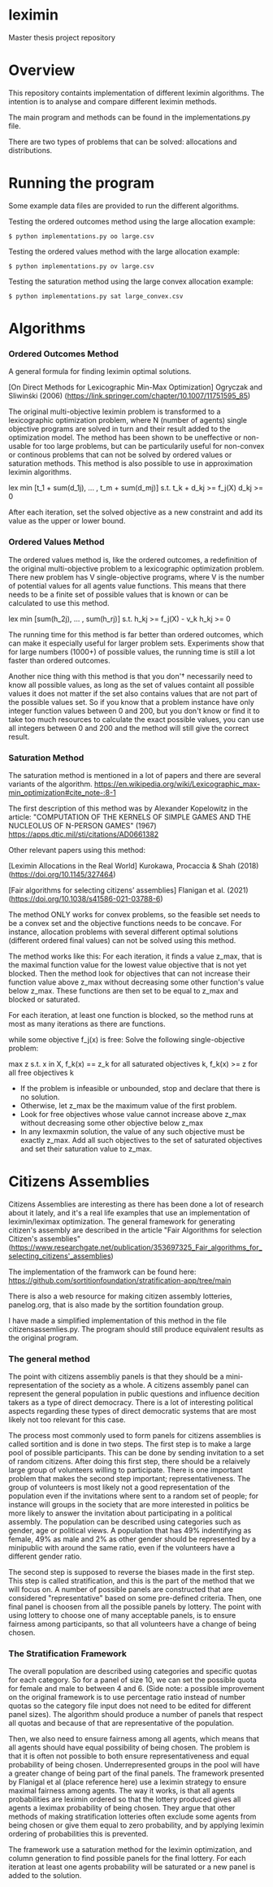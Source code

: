 # leximin
Master thesis project repository

Overview
========
This repository containts implementation of different leximin algorithms. The intention is to analyse and compare different leximin methods.

The main program and methods can be found in the implementations.py file.

There are two types of problems that can be solved: allocations and distributions. 

Running the program
===================
Some example data files are provided to run the different algorithms.

Testing the ordered outcomes method using the large allocation example:
```
$ python implementations.py oo large.csv

```

Testing the ordered values method with the large allocation example:
```
$ python implementations.py ov large.csv

```

Testing the saturation method using the large convex allocation example:
```
$ python implementations.py sat large_convex.csv

```


Algorithms
==========

### Ordered Outcomes Method
A general formula for finding leximin optimal solutions. 

[On Direct Methods for Lexicographic Min-Max Optimization]
Ogryczak and Sliwinśki (2006)
(https://link.springer.com/chapter/10.1007/11751595_85)

The original multi-objective leximin problem is transformed to a lexicographic optimization problem, where N (number of agents) single objective programs are solved in turn and their result added to the optimization model. The method has been shown to be uneffective or non-usable for too large problems, but can be particularily useful for non-convex or continous problems that can not be solved by ordered values or saturation methods. This method is also possible to use in approximation leximin algorithms. 

lex min [t_1 + sum(d_1j), ... , t_m + sum(d_mj)]
s.t.     t_k + d_kj >= f_j(X)
         d_kj >= 0

After each iteration, set the solved objective as a new constraint and add its value as the upper or lower bound.

### Ordered Values Method
The ordered values method is, like the ordered outcomes, a redefinition of the original multi-objective problem to a lexicographic optimization problem. There new problem has V single-objective programs, where V is the number of potential values for all agents value functions. This means that there needs to be a finite set of possible values that is known or can be calculated to use this method.
 
 lex min [sum(h_2j), ... , sum(h_rj)]
 s.t.     h_kj >= f_j(X) - v_k
          h_kj >= 0

The running time for this method is far better than ordered outcomes, which can make it especially useful for larger problem sets. Experiments show that for large numbers (1000+) of possible values, the running time is still a lot faster than ordered outcomes. 

Another nice thing with this method is that you don'† necessarily need to know all possible values, as long as the set of values containt all possible values it does not matter if the set also contains values that are not part of the possible values set. So if you know that a problem instance have only integer function values between 0 and 200, but you don't know or find it to take too much resources to calculate the exact possible values, you can use all integers between 0 and 200 and the method will still give the correct result. 

### Saturation Method
The saturation method is mentioned in a lot of papers and there are several variants of the algorithm.
https://en.wikipedia.org/wiki/Lexicographic_max-min_optimization#cite_note-:8-1 

The first description of this method was by Alexander Kopelowitz in the article:
"COMPUTATION OF THE KERNELS OF SIMPLE GAMES AND THE NUCLEOLUS OF N-PERSON GAMES" (1967)
https://apps.dtic.mil/sti/citations/AD0661382

Other relevant papers using this method: 

[Leximin Allocations in the Real World]
Kurokawa, Procaccia & Shah (2018) 
(https://doi.org/10.1145/327464)

[Fair algorithms for selecting citizens’ assemblies]
Flanigan et al. (2021)
(https://doi.org/10.1038/s41586-021-03788-6)

The method ONLY works for convex problems, so the feasible set needs to be a convex set and the objective functions needs to be concave. 
For instance, allocation problems with several different optimal solutions (different ordered final values) can not be solved using this method.

The method works like this:
For each iteration, it finds a value z_max, that is the maximal function value for the lowest value objective that is not yet blocked. Then the method look for objectives that can not increase their function value above z_max without decreasing some other function's value below z_max. These functions are then set to be equal to z_max and blocked or saturated.

For each iteration, at least one function is blocked, so the method runs at most as many iterations as there are functions. 


while some objective f_j(x) is free:
Solve the following single-objective problem:

max  z
s.t. x in X,
f_k(x) == z_k for all saturated objectives k,
f_k(x) >= z for all free objectives k

* If the problem is infeasible or unbounded, stop and declare that there is no solution.
* Otherwise, let z_max be the maximum value of the first problem.
* Look for free objectives whose value cannot increase above z_max without decreasing some other objective below z_max
* In any lexmaxmin solution, the value of any such objective must be exactly z_max. Add all such objectives to the set of saturated objectives and set their saturation value to z_max.

Citizens Assemblies
==========
Citizens Assemblies are interesting as there has been done a lot of research about it lately, and it's a real life examples that use an implementation of leximin/leximax optimization. The general framework for generating citizen's assembly are described in the article "Fair Algorithms for selection Citizen's assemblies" (https://www.researchgate.net/publication/353697325_Fair_algorithms_for_selecting_citizens'_assemblies) 

The implementation of the framwork can be found here:
https://github.com/sortitionfoundation/stratification-app/tree/main

There is also a web resource for making citizen assembly lotteries, panelog.org, that is also made by the sortition foundation group.

I have made a simplified implementation of this method in the file citizensassemlies.py. The program should still produce equivalent results as the original program.

### The general method
The point with citizens assembliy panels is that they should be a mini-representation of the society as a whole. A citizens assembly panel can represent the general population in public questions and influence decition takers as a type of direct democracy. There is a lot of interesting political aspects regarding these types of direct democratic systems that are most likely not too relevant for this case. 

The process most commonly used to form panels for citizens assemblies is called sortition and is done in two steps. The first step is to make a large pool of possible participants. This can be done by sending invitation to a set of random citizens. After doing this first step, there should be a relaively large group of volunteers willing to participate. There is one important problem that makes the second step important; representativeness. The group of volunteers is most likely not a good representation of the population even if the invitations where sent to a random set of people; for instance will groups in the society that are more interested in politics be more likely to answer the invitation about participating in a political assembly. The population can be described using categories such as gender, age or political views. A population that has 49% indentifying as female, 49% as male and 2% as other gender should be represented by a minipublic with around the same ratio, even if the volunteers have a different gender ratio. 

The second step is supposed to reverse the biases made in the first step. This step is called stratification, and this is the part of the method that we will focus on. A number of possible panels are constructed that are considered "representative" based on some pre-defined criteria. Then, one final panel is choosen from all the possible panels by lottery. The point with using lottery to choose one of many acceptable panels, is to ensure fairness among participants, so that all volunteers have a change of being chosen.

### The Stratification Framework
The overall population are described using categories and specific quotas for each category. So for a panel of size 10, we can set the possible quota for female and male to between 4 and 6. (Side note: a possible improvement on the original framework is to use percentage ratio instead of number quotas so the category file input does not need to be edited for different panel sizes). The algorithm should produce a number of panels that respect all quotas and because of that are representative of the population. 

Then, we also need to ensure fairness among all agents, which means that all agents should have equal possibility of being chosen. The problem is that it is often not possible to both ensure representativeness and equal probability of being chosen. Underrepresented groups in the pool will have a greater change of being part of the final panels. The framework presented by Flanigal et al (place reference here) use a leximin strategy to ensure maximal fairness among agents. The way it works, is that all agents probabilities are leximin ordered so that the lottery produced gives all agents a leximax probability of being chosen. They argue that other methods of making stratification lotteries often exclude some agents from being chosen or give them equal to zero probability, and by applying leximin ordering of probabilities this is prevented. 

The framework use a saturation method for the leximin optimization, and column generation to find possible panels for the final lottery. For each iteration at least one agents probability will be saturated or a new panel is added to the solution.


